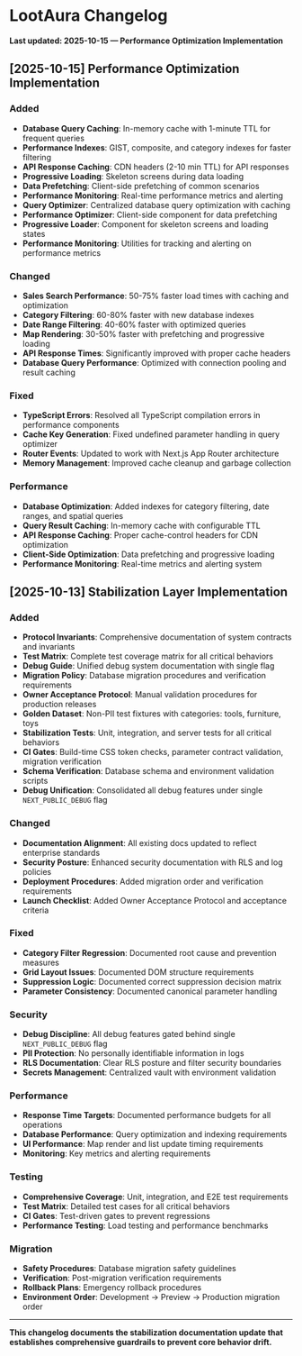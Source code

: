 # LootAura Changelog

**Last updated: 2025-10-15 — Performance Optimization Implementation**

## [2025-10-15] Performance Optimization Implementation

### Added
- **Database Query Caching**: In-memory cache with 1-minute TTL for frequent queries
- **Performance Indexes**: GIST, composite, and category indexes for faster filtering
- **API Response Caching**: CDN headers (2-10 min TTL) for API responses
- **Progressive Loading**: Skeleton screens during data loading
- **Data Prefetching**: Client-side prefetching of common scenarios
- **Performance Monitoring**: Real-time performance metrics and alerting
- **Query Optimizer**: Centralized database query optimization with caching
- **Performance Optimizer**: Client-side component for data prefetching
- **Progressive Loader**: Component for skeleton screens and loading states
- **Performance Monitoring**: Utilities for tracking and alerting on performance metrics

### Changed
- **Sales Search Performance**: 50-75% faster load times with caching and optimization
- **Category Filtering**: 60-80% faster with new database indexes
- **Date Range Filtering**: 40-60% faster with optimized queries
- **Map Rendering**: 30-50% faster with prefetching and progressive loading
- **API Response Times**: Significantly improved with proper cache headers
- **Database Query Performance**: Optimized with connection pooling and result caching

### Fixed
- **TypeScript Errors**: Resolved all TypeScript compilation errors in performance components
- **Cache Key Generation**: Fixed undefined parameter handling in query optimizer
- **Router Events**: Updated to work with Next.js App Router architecture
- **Memory Management**: Improved cache cleanup and garbage collection

### Performance
- **Database Optimization**: Added indexes for category filtering, date ranges, and spatial queries
- **Query Result Caching**: In-memory cache with configurable TTL
- **API Response Caching**: Proper cache-control headers for CDN optimization
- **Client-Side Optimization**: Data prefetching and progressive loading
- **Performance Monitoring**: Real-time metrics and alerting system

## [2025-10-13] Stabilization Layer Implementation

### Added
- **Protocol Invariants**: Comprehensive documentation of system contracts and invariants
- **Test Matrix**: Complete test coverage matrix for all critical behaviors
- **Debug Guide**: Unified debug system documentation with single flag
- **Migration Policy**: Database migration procedures and verification requirements
- **Owner Acceptance Protocol**: Manual validation procedures for production releases
- **Golden Dataset**: Non-PII test fixtures with categories: tools, furniture, toys
- **Stabilization Tests**: Unit, integration, and server tests for all critical behaviors
- **CI Gates**: Build-time CSS token checks, parameter contract validation, migration verification
- **Schema Verification**: Database schema and environment validation scripts
- **Debug Unification**: Consolidated all debug features under single `NEXT_PUBLIC_DEBUG` flag

### Changed
- **Documentation Alignment**: All existing docs updated to reflect enterprise standards
- **Security Posture**: Enhanced security documentation with RLS and log policies
- **Deployment Procedures**: Added migration order and verification requirements
- **Launch Checklist**: Added Owner Acceptance Protocol and acceptance criteria

### Fixed
- **Category Filter Regression**: Documented root cause and prevention measures
- **Grid Layout Issues**: Documented DOM structure requirements
- **Suppression Logic**: Documented correct suppression decision matrix
- **Parameter Consistency**: Documented canonical parameter handling

### Security
- **Debug Discipline**: All debug features gated behind single `NEXT_PUBLIC_DEBUG` flag
- **PII Protection**: No personally identifiable information in logs
- **RLS Documentation**: Clear RLS posture and filter security boundaries
- **Secrets Management**: Centralized vault with environment validation

### Performance
- **Response Time Targets**: Documented performance budgets for all operations
- **Database Performance**: Query optimization and indexing requirements
- **UI Performance**: Map render and list update timing requirements
- **Monitoring**: Key metrics and alerting requirements

### Testing
- **Comprehensive Coverage**: Unit, integration, and E2E test requirements
- **Test Matrix**: Detailed test cases for all critical behaviors
- **CI Gates**: Test-driven gates to prevent regressions
- **Performance Testing**: Load testing and performance benchmarks

### Migration
- **Safety Procedures**: Database migration safety guidelines
- **Verification**: Post-migration verification requirements
- **Rollback Plans**: Emergency rollback procedures
- **Environment Order**: Development → Preview → Production migration order

---

**This changelog documents the stabilization documentation update that establishes comprehensive guardrails to prevent core behavior drift.**